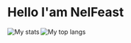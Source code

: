 # Hello I'am NelFeast

<img align="left" alt="My stats" widh="47%" src="https://github-readme-stats.vercel.app/api?username=nelfeast" />
<img align="left" alt="My top langs" widh="47%" src="https://github-readme-stats.vercel.app/api/top-langs/?username=anuraghazra&layout=compact" />

